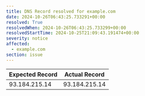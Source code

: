 ```yaml
---
title: DNS Record resolved for example.com
date: 2024-10-26T06:43:25.733291+00:00
resolved: True
resolvedWhen: 2024-10-26T06:43:25.733299+00:00
resolvedStartTime: 2024-10-25T21:09:43.191474+00:00
severity: notice
affected:
  - example.com
section: issue
---
```


| Expected Record  | Actual Record  |
|------------------|----------------|
| 93.184.215.14 | 93.184.215.14 |
